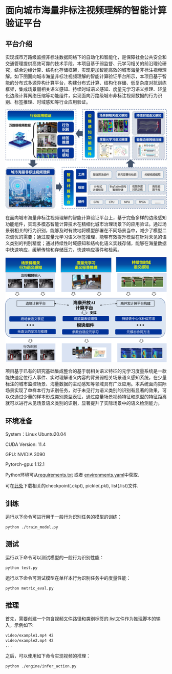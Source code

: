 # 面向城市海量非标注视频理解的智能计算验证平台

## 平台介绍

实现城市万路级监控非标注数据网络下的自动化和智能化，是保障社会公共安全和交通管理提供高效可靠的技术手段。本项目基于弱监督、元学习相关的前沿理论研究，结合边缘计算、结构化存储框架，实现更加智能高效的城市海量非标注视频理解。如下图面向城市海量非标注视频理解的智能计算验证平台所示，本项目基于智能的分布式多源异构计算平台，构建分布式计算、结构化存储、低复杂度对抗训练框架，集成场景弱相关语义感知、持续时域语义感知、度量元学习语义推理、轻量化边缘计算网络压缩等功能组件，实现面向万路级城市非标注视频数据的行为识别、标签推理、时域感知等行业应用验证。

![面向城市海量非标注视频理解的智能计算验证平台](resources/intelligent_computing_platform.png)

在面向城市海量非标注视频理解的智能计算验证平台上，基于完备多样的边缘感知功能组件，实现多模态智能计算技术在精细化城市治理场景下的应用验证。通过场景弱相关的行为识别，能够及时有效地将模型部署在不同场景当中，减少了模型二次调优的需要；通过度量元学习语义标签推理，能够有效提升模型在针对未见的语义类别的判别精度；通过持续性时域感知和结构化语义实践存储，能够在海量数据中快速响应，缓解传输和存储压力，快速响应事件和检索。

![行业应用验证框架](resources/industry_application_validation_framework.png)

项目基于已有的研究基础集成整合的基于弱相关语义特征的元学习度量系统是一款能快速定位行人事件、实时理解语义内容的背景弱相关场景语义感知系统，在少量标注的城市监控场景、海量数据的主动感知等领域具有广泛应用。本系统面向实际场景实现了单样本行为识别任务，对于未见行为语义类别的识别有显著的效果，可以仅通过少量的样本形成类别原型表征，通过度量场景视频特征和原型的特征距离就可以进行未见场景语义类别的识别，显著提升了实际场景中的语义检测能力。


## 环境准备

System：Linux Ubuntu20.04

CUDA Version: 11.4

GPU: NVIDIA 3090

Pytorch-gpu: 1.12.1


Python环境可从[requirements.txt](https://github.com/ZJUT-ERCISS/Meta-learning_Metric_System/blob/main/requirements.txt) 或者 [environments.yaml](https://github.com/ZJUT-ERCISS/Meta-learning_Metric_System/blob/main/environment.yaml)中获取. 


可在[此处](https://zjuteducn-my.sharepoint.com/:f:/g/personal/211122120051_zjut_edu_cn/EkTP-ovknK1No901VBEDGPYBJ_4qR9va-gEPhKomH7ydRw?e=aR2G2a)下载相关的checkpoint(.ckpt), pickle(.pkl), list(.list)文件.

## 训练

运行以下命令可进行用于一般行为识别任务的模型的训练：
```
python ./train_model.py
```

## 测试

运行以下命令可以测试模型的一般行为识别性能：
```
python test.py
```
运行以下命令可测试模型在单样本行为识别任务中的度量性能：
```
python metric_eval.py
```


## 推理

首先，需要创建一个包含视频文件路径和类别标签的.list文件作为推理脚本的输入，示例如下:
```
video/example1.mp4 42
video/example2.mp4 42
...
```

之后，可以使用如下命令实现视频的推理：

```
python ./engine/infer_action.py
```


